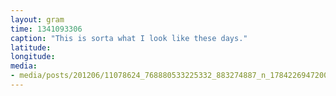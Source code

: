 ```yaml
---
layout: gram
time: 1341093306
caption: "This is sorta what I look like these days."
latitude: 
longitude: 
media:
- media/posts/201206/11078624_768880533225332_883274887_n_17842269472000351.jpg
---
```


